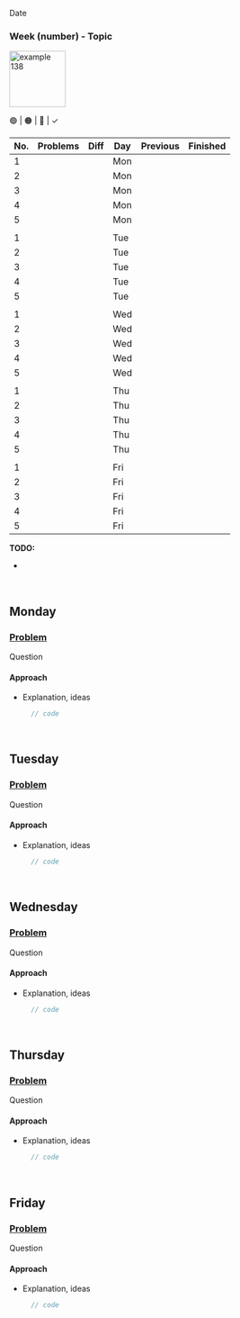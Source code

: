 Date

### Week (number) - Topic

<img src="" alt="example 138" width="100" >

🟢 | 🟠 | 🔴 | &check;

| No. | Problems | Diff | Day | Previous | Finished |
| --- | -------- | ---- | --- | -------- | -------- |
| 1   | [](#)    |      | Mon |          |          |
| 2   | [](#)    |      | Mon |          |          |
| 3   | [](#)    |      | Mon |          |          |
| 4   | [](#)    |      | Mon |          |          |
| 5   | [](#)    |      | Mon |          |          |
|     |          |      |     |          |          |
| 1   | [](#)    |      | Tue |          |          |
| 2   | [](#)    |      | Tue |          |          |
| 3   | [](#)    |      | Tue |          |          |
| 4   | [](#)    |      | Tue |          |          |
| 5   | [](#)    |      | Tue |          |          |
|     |          |      |     |          |          |
| 1   | [](#)    |      | Wed |          |          |
| 2   | [](#)    |      | Wed |          |          |
| 3   | [](#)    |      | Wed |          |          |
| 4   | [](#)    |      | Wed |          |          |
| 5   | [](#)    |      | Wed |          |          |
|     |          |      |     |          |          |
| 1   | [](#)    |      | Thu |          |          |
| 2   | [](#)    |      | Thu |          |          |
| 3   | [](#)    |      | Thu |          |          |
| 4   | [](#)    |      | Thu |          |          |
| 5   | [](#)    |      | Thu |          |          |
|     |          |      |     |          |          |
| 1   | [](#)    |      | Fri |          |          |
| 2   | [](#)    |      | Fri |          |          |
| 3   | [](#)    |      | Fri |          |          |
| 4   | [](#)    |      | Fri |          |          |
| 5   | [](#)    |      | Fri |          |          |

**TODO:**

-

<br>

## Monday

### [Problem](link)

Question

#### Approach

- Explanation, ideas
  ```java
    // code
  ```

<br>

## Tuesday

### [Problem](link)

Question

#### Approach

- Explanation, ideas
  ```java
    // code
  ```

<br>

## Wednesday

### [Problem](link)

Question

#### Approach

- Explanation, ideas
  ```java
    // code
  ```

<br>

## Thursday

### [Problem](link)

Question

#### Approach

- Explanation, ideas
  ```java
    // code
  ```

<br>

## Friday

### [Problem](link)

Question

#### Approach

- Explanation, ideas
  ```java
    // code
  ```

<br>
